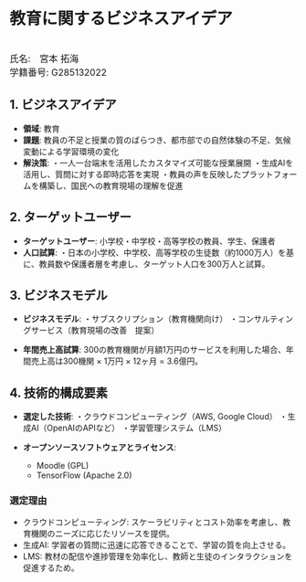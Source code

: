 # 教育に関するビジネスアイデア
<font size="3">
    <br>
        氏名:　宮本 拓海
    </br>
    学籍番号: G285132022
</font>  

## 1. ビジネスアイデア
- **領域**: 教育
- **課題**: 教員の不足と授業の質のばらつき、都市部での自然体験の不足、気候変動による学習環境の変化
- **解決策**: 
・一人一台端末を活用したカスタマイズ可能な授業展開
・生成AIを活用し、質問に対する即時応答を実現
・教員の声を反映したプラットフォームを構築し、国民への教育現場の理解を促進

## 2. ターゲットユーザー
- **ターゲットユーザー**: 小学校・中学校・高等学校の教員、学生、保護者
- **人口試算**: 
・日本の小学校、中学校、高等学校の生徒数（約1000万人）を基に、教員数や保護者層を考慮し、ターゲット人口を300万人と試算。

## 3. ビジネスモデル
- **ビジネスモデル**: 
・サブスクリプション（教育機関向け）
・コンサルティングサービス（教育現場の改善　提案）

- **年間売上高試算**: 300の教育機関が月額1万円のサービスを利用した場合、年間売上高は300機関 × 1万円 × 12ヶ月 = 3.6億円。

## 4. 技術的構成要素
- **選定した技術**:
・クラウドコンピューティング（AWS, Google Cloud）
・生成AI（OpenAIのAPIなど）
・学習管理システム（LMS）

- **オープンソースソフトウェアとライセンス**:
  -  Moodle (GPL)
  -  TensorFlow (Apache 2.0)

### 選定理由
- クラウドコンピューティング: スケーラビリティとコスト効率を考慮し、教育機関のニーズに応じたリソースを提供。
- 生成AI: 学習者の質問に迅速に応答できることで、学習の質を向上させる。
- LMS: 教材の配信や進捗管理を効率化し、教師と生徒のインタラクションを促進するため。
